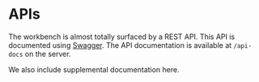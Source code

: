 # APIs

The workbench is almost totally surfaced by a REST API. This API is documented
using [Swagger](https://swagger.io/). The API documentation is available at
`/api-docs` on the server.

We also include supplemental documentation here.